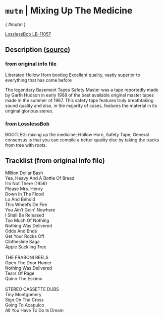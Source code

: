 # `mutm` | Mixing Up The Medicine
[](){ #mutm }

[LosslessBob LB-11057](http://www.losslessbob.wonderingwhattochoose.com/detail/LB-11057.html)

## Description ([source](http://www.losslessbob.wonderingwhattochoose.com/detail/LB-11057.html))
### from original info file
Liberated Hollow Horn bootleg
Excellent quality, vastly superior to everything that has come before

The legendary Basement Tapes Safety Master was a tape reportedly made by Garth Hudson in early 1968 of the best available original master tapes made in the summer of 1967. This safety tape features truly breathtaking sound quality and also, in the majority of cases, features the material in its original glorious stereo.

### from LosslessBob
BOOTLEG: mixing up the medicine; Hollow Horn, Safety Tape, General consensus is that you can compile a better quality disc by taking the tracks from tree with roots.

## Tracklist (from original info file)

Million Dollar Bash<br>Yea, Heavy And A Bottle Of Bread<br>I’m Not There (1956)<br>Please Mrs. Henry<br>Down In The Flood<br>Lo And Behold<br>This Wheel’s On Fire<br>You Ain’t Goin' Nowhere<br>I Shall Be Released<br>Too Much Of Nothing<br>Nothing Was Delivered<br>Odds And Ends<br>Get Your Rocks Off<br>Clothesline Saga<br>Apple Suckling Tree<br><br>THE FRABONI REELS<br>Open The Door Homer<br>Nothing Was Delivered<br>Tears Of Rage<br>Quinn The Eskimo<br><br>STEREO CASSETTE DUBS<br>Tiny Montgomery<br>Sign On The Cross<br>Going To Acapulco<br>All You Have To Do Is Dream
